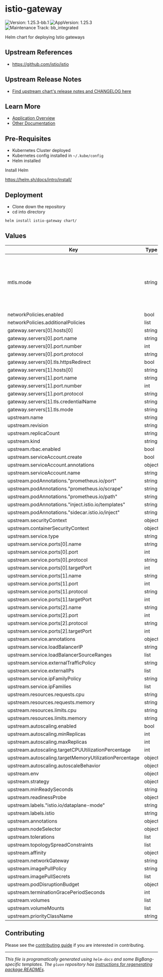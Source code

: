 <!-- Warning: Do not manually edit this file. See notes on gluon + helm-docs at the end of this file for more information. -->
# istio-gateway

![Version: 1.25.3-bb.1](https://img.shields.io/badge/Version-1.25.3--bb.1-informational?style=flat-square) ![AppVersion: 1.25.3](https://img.shields.io/badge/AppVersion-1.25.3-informational?style=flat-square) ![Maintenance Track: bb_integrated](https://img.shields.io/badge/Maintenance_Track-bb_integrated-green?style=flat-square)

Helm chart for deploying Istio gateways

## Upstream References

- <https://github.com/istio/istio>

## Upstream Release Notes

- [Find upstream chart's release notes and CHANGELOG here](https://istio.io/latest/news/releases)

## Learn More

- [Application Overview](docs/overview.md)
- [Other Documentation](docs/)

## Pre-Requisites

- Kubernetes Cluster deployed
- Kubernetes config installed in `~/.kube/config`
- Helm installed

Install Helm

https://helm.sh/docs/intro/install/

## Deployment

- Clone down the repository
- cd into directory

```bash
helm install istio-gateway chart/
```

## Values

| Key | Type | Default | Description |
|-----|------|---------|-------------|
| mtls.mode | string | `"STRICT"` | STRICT = Allow only mutual TLS traffic, PERMISSIVE = Allow both plain text and mutual TLS traffic |
| networkPolicies.enabled | bool | `true` |  |
| networkPolicies.additionalPolicies | list | `[]` |  |
| gateway.servers[0].hosts[0] | string | `"*.dev.bigbang.mil"` |  |
| gateway.servers[0].port.name | string | `"http"` |  |
| gateway.servers[0].port.number | int | `8080` |  |
| gateway.servers[0].port.protocol | string | `"HTTP"` |  |
| gateway.servers[0].tls.httpsRedirect | bool | `true` |  |
| gateway.servers[1].hosts[0] | string | `"*.dev.bigbang.mil"` |  |
| gateway.servers[1].port.name | string | `"https"` |  |
| gateway.servers[1].port.number | int | `8443` |  |
| gateway.servers[1].port.protocol | string | `"HTTPS"` |  |
| gateway.servers[1].tls.credentialName | string | `"public-cert"` |  |
| gateway.servers[1].tls.mode | string | `"SIMPLE"` |  |
| upstream.name | string | `""` |  |
| upstream.revision | string | `""` |  |
| upstream.replicaCount | string | `nil` |  |
| upstream.kind | string | `"Deployment"` |  |
| upstream.rbac.enabled | bool | `true` |  |
| upstream.serviceAccount.create | bool | `true` |  |
| upstream.serviceAccount.annotations | object | `{}` |  |
| upstream.serviceAccount.name | string | `""` |  |
| upstream.podAnnotations."prometheus.io/port" | string | `"15020"` |  |
| upstream.podAnnotations."prometheus.io/scrape" | string | `"true"` |  |
| upstream.podAnnotations."prometheus.io/path" | string | `"/stats/prometheus"` |  |
| upstream.podAnnotations."inject.istio.io/templates" | string | `"gateway"` |  |
| upstream.podAnnotations."sidecar.istio.io/inject" | string | `"true"` |  |
| upstream.securityContext | object | `{}` |  |
| upstream.containerSecurityContext | object | `{}` |  |
| upstream.service.type | string | `"LoadBalancer"` |  |
| upstream.service.ports[0].name | string | `"tcp-status-port"` |  |
| upstream.service.ports[0].port | int | `15021` |  |
| upstream.service.ports[0].protocol | string | `"TCP"` |  |
| upstream.service.ports[0].targetPort | int | `15021` |  |
| upstream.service.ports[1].name | string | `"http2"` |  |
| upstream.service.ports[1].port | int | `80` |  |
| upstream.service.ports[1].protocol | string | `"TCP"` |  |
| upstream.service.ports[1].targetPort | int | `8080` |  |
| upstream.service.ports[2].name | string | `"https"` |  |
| upstream.service.ports[2].port | int | `443` |  |
| upstream.service.ports[2].protocol | string | `"TCP"` |  |
| upstream.service.ports[2].targetPort | int | `8443` |  |
| upstream.service.annotations | object | `{}` |  |
| upstream.service.loadBalancerIP | string | `""` |  |
| upstream.service.loadBalancerSourceRanges | list | `[]` |  |
| upstream.service.externalTrafficPolicy | string | `""` |  |
| upstream.service.externalIPs | list | `[]` |  |
| upstream.service.ipFamilyPolicy | string | `""` |  |
| upstream.service.ipFamilies | list | `[]` |  |
| upstream.resources.requests.cpu | string | `"100m"` |  |
| upstream.resources.requests.memory | string | `"128Mi"` |  |
| upstream.resources.limits.cpu | string | `"2000m"` |  |
| upstream.resources.limits.memory | string | `"1024Mi"` |  |
| upstream.autoscaling.enabled | bool | `true` |  |
| upstream.autoscaling.minReplicas | int | `1` |  |
| upstream.autoscaling.maxReplicas | int | `5` |  |
| upstream.autoscaling.targetCPUUtilizationPercentage | int | `80` |  |
| upstream.autoscaling.targetMemoryUtilizationPercentage | object | `{}` |  |
| upstream.autoscaling.autoscaleBehavior | object | `{}` |  |
| upstream.env | object | `{}` |  |
| upstream.strategy | object | `{}` |  |
| upstream.minReadySeconds | string | `nil` |  |
| upstream.readinessProbe | object | `{}` |  |
| upstream.labels."istio.io/dataplane-mode" | string | `"none"` |  |
| upstream.labels.istio | string | `"ingressgateway"` |  |
| upstream.annotations | object | `{}` |  |
| upstream.nodeSelector | object | `{}` |  |
| upstream.tolerations | list | `[]` |  |
| upstream.topologySpreadConstraints | list | `[]` |  |
| upstream.affinity | object | `{}` |  |
| upstream.networkGateway | string | `""` |  |
| upstream.imagePullPolicy | string | `""` |  |
| upstream.imagePullSecrets | list | `[]` |  |
| upstream.podDisruptionBudget | object | `{}` |  |
| upstream.terminationGracePeriodSeconds | int | `30` |  |
| upstream.volumes | list | `[]` |  |
| upstream.volumeMounts | list | `[]` |  |
| upstream.priorityClassName | string | `""` |  |

## Contributing

Please see the [contributing guide](./CONTRIBUTING.md) if you are interested in contributing.

---

_This file is programatically generated using `helm-docs` and some BigBang-specific templates. The `gluon` repository has [instructions for regenerating package READMEs](https://repo1.dso.mil/big-bang/product/packages/gluon/-/blob/master/docs/bb-package-readme.md)._

